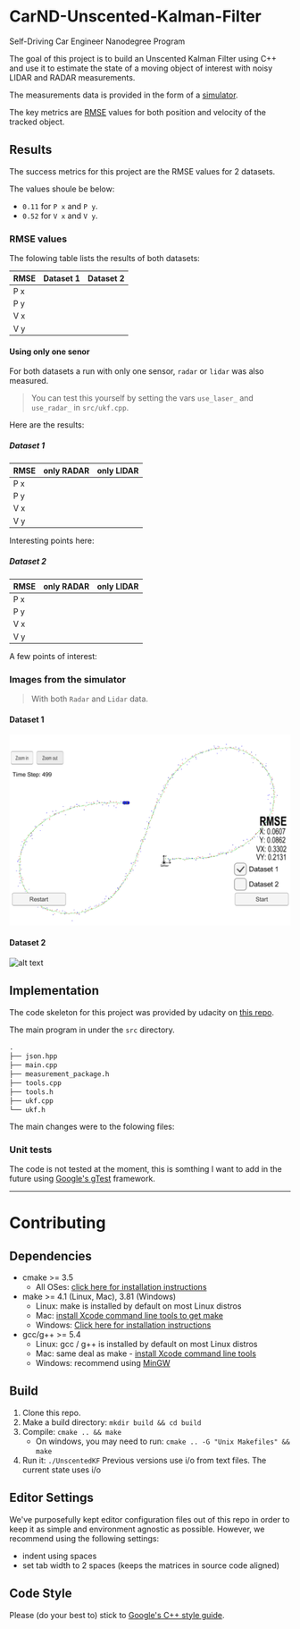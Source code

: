 # CarND-Unscented-Kalman-Filter

Self-Driving Car Engineer Nanodegree Program

The goal of this project is to build an Unscented Kalman Filter using C++ and
use it to estimate the state of a moving object of interest with noisy LIDAR
and RADAR measurements.

The measurements data is provided in the form of a [simulator](https://github.com/udacity/self-driving-car-sim/releases).

The key metrics are [RMSE](https://en.wikipedia.org/wiki/Root-mean-square_deviation) values for both position and velocity of the tracked
object.

## Results

The success metrics for this project are the RMSE values for 2 datasets.

The values shoule be below:
- `0.11` for `P x` and `P y`.
- `0.52` for `V x` and `V y`.

### RMSE values

The folowing table lists the results of both datasets:

| RMSE | Dataset 1 | Dataset 2 |
|------|-----------|-----------|
| P x  |     |     |
| P y  |     |     |
| V x  |     |     |
| V y  |     |     |

<!-- TODO -->

#### Using only one senor

For both datasets a run with only one sensor, `radar` or `lidar` was also measured.

> You can test this yourself by setting the vars `use_laser_` and `use_radar_` in `src/ukf.cpp`.

Here are the results:

##### Dataset 1

| RMSE | only RADAR | only LIDAR |
|------|-----------|-----------|
| P x  |     |     |
| P y  |     |     |
| V x  |     |     |
| V y  |     |     |

Interesting points here:
<!-- TODO -->

##### Dataset 2

| RMSE | only RADAR | only LIDAR |
|------|-----------|-----------|
| P x  |     |     |
| P y  |     |     |
| V x  |     |     |
| V y  |     |     |

A few points of interest:
<!-- TODO -->

### Images from the simulator

> With both `Radar` and `Lidar` data.

#### Dataset 1

![alt text](results/UKF-dataset-1.png "Dataset 1")

#### Dataset 2

![alt text](results/UKF-dataset-2.png "Dataset 2")

## Implementation

The code skeleton for this project was provided by udacity on [this repo](https://github.com/udacity/CarND-Unscented-Kalman-Filter-Project).

The main program in under the `src` directory.
```
.
├── json.hpp
├── main.cpp
├── measurement_package.h
├── tools.cpp
├── tools.h
├── ukf.cpp
└── ukf.h
```

The main changes were to the folowing files:

<!-- TODO -->

### Unit tests

The code is not tested at the moment, this is somthing I want to add in the future using [Google's gTest](https://github.com/google/googletest) framework.

---

# Contributing

## Dependencies

* cmake >= 3.5
  * All OSes: [click here for installation instructions](https://cmake.org/install/)
* make >= 4.1 (Linux, Mac), 3.81 (Windows)
  * Linux: make is installed by default on most Linux distros
  * Mac: [install Xcode command line tools to get make](https://developer.apple.com/xcode/features/)
  * Windows: [Click here for installation instructions](http://gnuwin32.sourceforge.net/packages/make.htm)
* gcc/g++ >= 5.4
  * Linux: gcc / g++ is installed by default on most Linux distros
  * Mac: same deal as make - [install Xcode command line tools](https://developer.apple.com/xcode/features/)
  * Windows: recommend using [MinGW](http://www.mingw.org/)

## Build

1. Clone this repo.
2. Make a build directory: `mkdir build && cd build`
3. Compile: `cmake .. && make`
   * On windows, you may need to run: `cmake .. -G "Unix Makefiles" && make`
4. Run it: `./UnscentedKF` Previous versions use i/o from text files.  The current state uses i/o

## Editor Settings

We've purposefully kept editor configuration files out of this repo in order to
keep it as simple and environment agnostic as possible. However, we recommend
using the following settings:

* indent using spaces
* set tab width to 2 spaces (keeps the matrices in source code aligned)

## Code Style

Please (do your best to) stick to [Google's C++ style guide](https://google.github.io/styleguide/cppguide.html).


